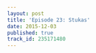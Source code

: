 ```yaml
---
layout: post
title: 'Episode 23: Stukas'
date: 2015-12-03
published: true
track_id: 235171480
---
```

<div class='list post-player' track='{{page.track_id}}'></div>